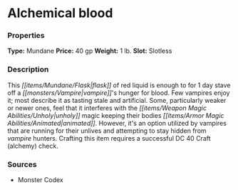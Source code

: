 ﻿---
Title: "Alchemical blood"
Type: "Mundane"
Price: "40 gp"
Weight: "1 lb."
Slot: "Slotless"
Description: |
  "This flask of red liquid is enough to for 1 day stave off a vampire's hunger for blood. Few vampires enjoy it; most describe it as tasting stale and artificial. Some, particularly weaker or newer ones, feel that it interferes with the unholy magic keeping their bodies animated. However, it's an option utilized by vampires that are running for their unlives and attempting to stay hidden from vampire hunters. Crafting this item requires a successful DC 40 Craft (alchemy) check."
Sources: "['Monster Codex']"
---

# Alchemical blood

### Properties

**Type:** Mundane **Price:** 40 gp **Weight:** 1 lb. **Slot:** Slotless

### Description

This _[[items/Mundane/Flask|flask]]_ of red liquid is enough to for 1 day stave off a _[[monsters/Vampire|vampire]]_'s hunger for blood. Few vampires enjoy it; most describe it as tasting stale and artificial. Some, particularly weaker or newer ones, feel that it interferes with the _[[items/Weapon Magic Abilities/Unholy|unholy]]_ magic keeping their bodies _[[items/Armor Magic Abilities/Animated|animated]]_. However, it's an option utilized by vampires that are running for their unlives and attempting to stay hidden from _vampire_ hunters. Crafting this item requires a successful DC 40 Craft (alchemy) check.

### Sources

* Monster Codex